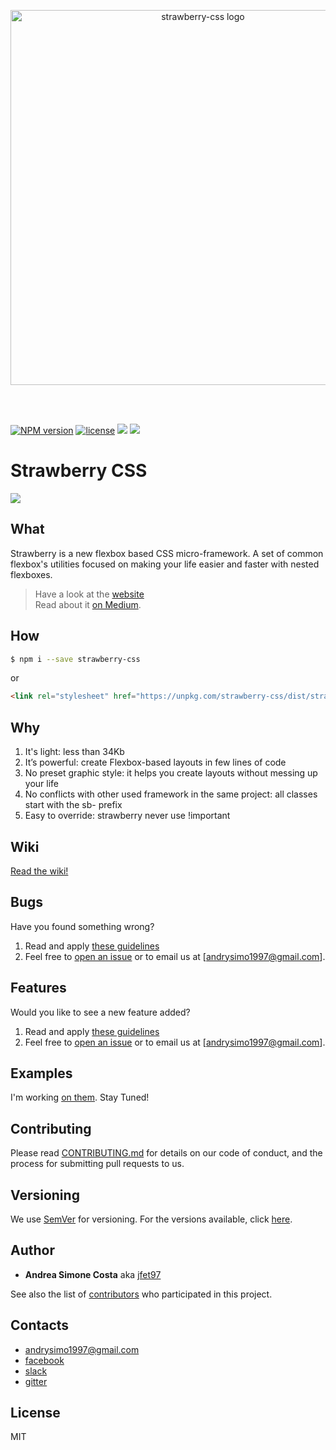 <p align="center"><img alt="strawberry-css logo" src="img/logo-strawberry.png" width="600px"></p>
<br><br>

[![NPM version](https://img.shields.io/npm/v/strawberry-css.svg)](https://www.npmjs.com/package/strawberry-css) [![license](https://img.shields.io/github/license/mashape/apistatus.svg)](https://github.com/jfet97/strawberry-css/blob/master/LICENSE) ![](https://img.shields.io/npm/dt/strawberry-css.svg) ![](https://img.shields.io/badge/dependencies-no%20dependencies-%231e88e5%20.svg)
# Strawberry CSS
![](https://img.shields.io/github/stars/jfet97/strawberry.svg?style=social&label=Star)


## What

Strawberry is a new flexbox based CSS micro-framework.
A set of common flexbox's utilities focused on making your life easier and faster with nested flexboxes.

> Have a look at the [website](https://jfet97.github.io/strawberry/)<br>
> Read about it [on Medium](https://medium.com/@andreasimonecosta/strawberry-a-new-flexbox-based-css-micro-framework-42ff9be49468).

## How

```sh
$ npm i --save strawberry-css
```

or

```html
<link rel="stylesheet" href="https://unpkg.com/strawberry-css/dist/strawberry.min.css">

```

## Why

1. It's light: less than 34Kb
2. It’s powerful: create Flexbox-based layouts in few lines of code
3. No preset graphic style: it helps you create layouts without messing up your life
4. No conflicts with other used framework in the same project: all classes start with the sb- prefix
5. Easy to override: strawberry never use !important

## Wiki
[Read the wiki!](https://github.com/jfet97/strawberry/wiki)

## Bugs
Have you found something wrong?
1) Read and apply [these guidelines](https://github.com/jfet97/strawberry/blob/master/.github/ISSUE_TEMPLATE/bug_report.md)
2) Feel free to [open an issue](https://github.com/jfet97/strawberry/issues) or to email us at [andrysimo1997@gmail.com].

## Features
Would you like to see a new feature added?
1) Read and apply [these guidelines](https://github.com/jfet97/strawberry/blob/master/.github/ISSUE_TEMPLATE/feature_request.md)
2) Feel free to [open an issue](https://github.com/jfet97/strawberry/issues) or to email us at [andrysimo1997@gmail.com].

## Examples
I'm working [on them](https://github.com/jfet97/strawberry/wiki/Examples). Stay Tuned!

## Contributing

Please read [CONTRIBUTING.md](https://github.com/jfet97/strawberry/blob/master/CONTRIBUTING.md) for details on our code of conduct, and the process for submitting pull requests to us.

## Versioning

We use [SemVer](http://semver.org/) for versioning. For the versions available, click [here](https://github.com/jfet97/strawberry/releases). 

## Author

* **Andrea Simone Costa** aka [jfet97](https://github.com/jfet97)

See also the list of [contributors](https://github.com/jfet97/strawberry/graphs/contributors) who participated in this project.

## Contacts
* andrysimo1997@gmail.com
* [facebook](https://www.facebook.com/strawberrycss/)
* [slack](https://join.slack.com/t/strawberrycss/shared_invite/enQtMzgwMTIwOTg0ODA1LTExYzM1ZDg4Y2NiZjcyMGNjY2Q1MTBhODQzODFkOTcyYTg5OThjMDRlYjQwNjRjMDgwMjkwNDU0YmYwZmFjZjU)
* [gitter](https://gitter.im/strawberrycss)

## License

MIT
